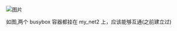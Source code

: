 ![图片](http://mmbiz.qpic.cn/mmbiz_png/Hia4HVYXRicqEwPSYbFVIEZopYzvV5rO5adZXdX3DJ9jAuMyX2KChaozsEVq886sQ6ELIs33sGG3CkvukKewCFCw/640?wx_fmt=png&wxfrom=5&wx_lazy=1&wx_co=1)

如图,两个 busybox 容器都挂在 my_net2 上，应该能够互通(之前建立过)